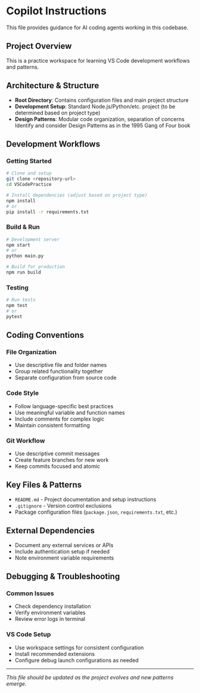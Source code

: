 # Copilot Instructions

This file provides guidance for AI coding agents working in this codebase.

## Project Overview

This is a practice workspace for learning VS Code development workflows and patterns.

## Architecture & Structure

- **Root Directory**: Contains configuration files and main project structure
- **Development Setup**: Standard Node.js/Python/etc. project (to be determined based on project type)
- **Design Patterns**: Modular code organization, separation of concerns
Identify and consider Design Patterns as in the 1995 Gang of Four book

## Development Workflows

### Getting Started
```bash
# Clone and setup
git clone <repository-url>
cd VSCodePractice

# Install dependencies (adjust based on project type)
npm install
# or
pip install -r requirements.txt
```

### Build & Run
```bash
# Development server
npm start
# or
python main.py

# Build for production
npm run build
```

### Testing
```bash
# Run tests
npm test
# or
pytest
```

## Coding Conventions

### File Organization
- Use descriptive file and folder names
- Group related functionality together
- Separate configuration from source code

### Code Style
- Follow language-specific best practices
- Use meaningful variable and function names
- Include comments for complex logic
- Maintain consistent formatting

### Git Workflow
- Use descriptive commit messages
- Create feature branches for new work
- Keep commits focused and atomic

## Key Files & Patterns

- `README.md` - Project documentation and setup instructions
- `.gitignore` - Version control exclusions
- Package configuration files (`package.json`, `requirements.txt`, etc.)

## External Dependencies

- Document any external services or APIs
- Include authentication setup if needed
- Note environment variable requirements

## Debugging & Troubleshooting

### Common Issues
- Check dependency installation
- Verify environment variables
- Review error logs in terminal

### VS Code Setup
- Use workspace settings for consistent configuration
- Install recommended extensions
- Configure debug launch configurations as needed

---

*This file should be updated as the project evolves and new patterns emerge.*